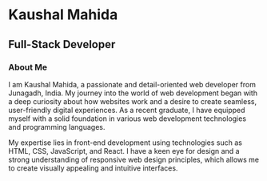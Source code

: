 Kaushal Mahida
======================================================================================================================================

Full-Stack Developer
-------------

### About Me

I am Kaushal Mahida, a passionate and detail-oriented web developer from Junagadh, India. My journey into the world of web development began with a deep curiosity about how websites work and a desire to create seamless, user-friendly digital experiences. As a recent graduate, I have equipped myself with a solid foundation in various web development technologies and programming languages.

My expertise lies in front-end development using technologies such as HTML, CSS, JavaScript, and React. I have a keen eye for design and a strong understanding of responsive web design principles, which allows me to create visually appealing and intuitive interfaces.
